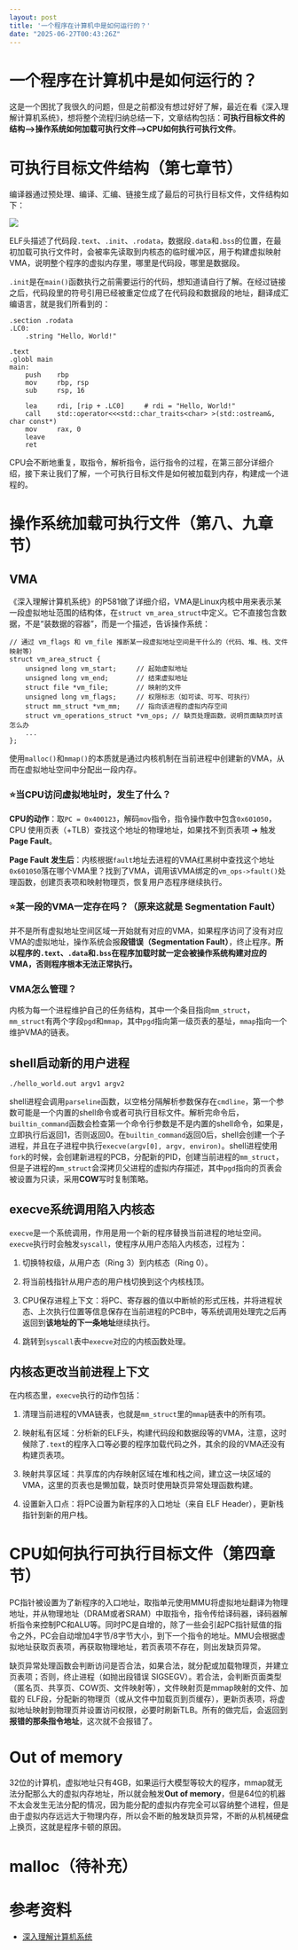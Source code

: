 ```yaml
---
layout: post
title: '一个程序在计算机中是如何运行的？'
date: "2025-06-27T00:43:26Z"
---
```

一个程序在计算机中是如何运行的？
================

这是一个困扰了我很久的问题，但是之前都没有想过好好了解，最近在看《深入理解计算机系统》，想将整个流程归纳总结一下，文章结构包括：**可执行目标文件的结构——>操作系统如何加载可执行文件——>CPU如何执行可执行文件**。

可执行目标文件结构（第七章节）
===============

编译器通过预处理、编译、汇编、链接生成了最后的可执行目标文件，文件结构如下：

![](https://img2024.cnblogs.com/blog/3180563/202506/3180563-20250624182049747-1995547205.png)

ELF头描述了代码段`.text`、`.init`、`.rodata`，数据段`.data`和`.bss`的位置，在最初加载可执行文件时，会被率先读取到内核态的临时缓冲区，用于构建虚拟映射VMA，说明整个程序的虚拟内存里，哪里是代码段，哪里是数据段。

`.init`是在`main()`函数执行之前需要运行的代码，想知道请自行了解。在经过链接之后，代码段里的符号引用已经被重定位成了在代码段和数据段的地址，翻译成汇编语言，就是我们所看到的：

    .section .rodata
    .LC0:
        .string "Hello, World!"
    
    .text
    .globl main
    main:
        push    rbp
        mov     rbp, rsp
        sub     rsp, 16
    
        lea     rdi, [rip + .LC0]     # rdi = "Hello, World!"
        call    std::operator<<<std::char_traits<char> >(std::ostream&, char const*)
        mov     rax, 0 
        leave
        ret
    

CPU会不断地重复，取指令，解析指令，运行指令的过程，在第三部分详细介绍，接下来让我们了解，一个可执行目标文件是如何被加载到内存，构建成一个进程的。

操作系统加载可执行文件（第八、九章节）
===================

VMA
---

《深入理解计算机系统》的P581做了详细介绍，VMA是Linux内核中用来表示某一段虚拟地址范围的结构体，在`struct vm_area_struct`中定义。它不直接包含数据，不是“装数据的容器”，而是一个描述，告诉操作系统：

    // 通过 vm_flags 和 vm_file 推断某一段虚拟地址空间是干什么的（代码、堆、栈、文件映射等）
    struct vm_area_struct {
        unsigned long vm_start;     // 起始虚拟地址
        unsigned long vm_end;       // 结束虚拟地址
        struct file *vm_file;       // 映射的文件
        unsigned long vm_flags;     // 权限标志（如可读、可写、可执行）
        struct mm_struct *vm_mm;    // 指向该进程的虚拟内存空间
        struct vm_operations_struct *vm_ops; // 缺页处理函数，说明页面缺页时该怎么办
        ...
    };
    

使用`malloc()`和`mmap()`的本质就是通过内核机制在当前进程中创建新的VMA，从而在虚拟地址空间中分配出一段内存。

### ⭐当CPU访问虚拟地址时，发生了什么？

**CPU的动作**：取`PC = 0x400123`，解码`mov`指令，指令操作数中包含`0x601050`，CPU 使用页表（+TLB）查找这个地址的物理地址，如果找不到页表项 ➜ 触发**Page Fault**。

**Page Fault 发生后**：内核根据`fault`地址去进程的VMA红黑树中查找这个地址`0x601050`落在哪个VMA里？找到了VMA，调用该VMA绑定的`vm_ops->fault()`处理函数，创建页表项和映射物理页，恢复用户态程序继续执行。

### ⭐某一段的VMA一定存在吗？（原来这就是 Segmentation Fault）

并不是所有虚拟地址空间区域一开始就有对应的VMA，如果程序访问了没有对应VMA的虚拟地址，操作系统会报**段错误（Segmentation Fault）**，终止程序。**所以程序的`.text`、`.data`和`.bss`在程序加载时就一定会被操作系统构建对应的 VMA，否则程序根本无法正常执行。**

### VMA怎么管理？

内核为每一个进程维护自己的任务结构，其中一个条目指向`mm_struct`，`mm_struct`有两个字段`pgd`和`mmap`，其中`pgd`指向第一级页表的基址，`mmap`指向一个维护VMA的链表。

shell启动新的用户进程
-------------

    ./hello_world.out argv1 argv2
    

shell进程会调用`parseline`函数，以空格分隔解析参数保存在`cmdline`，第一个参数可能是一个内置的shell命令或者可执行目标文件。解析完命令后，`builtin_command`函数会检查第一个命令行参数是不是内置的shell命令，如果是，立即执行后返回1，否则返回0。在`builtin_command`返回0后，shell会创建一个子进程，并且在子进程中执行`execve(argv[0], argv, environ)`。shell进程使用`fork`的时候，会创建新进程的PCB，分配新的PID，创建当前进程的`mm_struct`，但是子进程的`mm_struct`会深拷贝父进程的虚拟内存描述，其中`pgd`指向的页表会被设置为只读，采用**COW**写时复制策略。

execve系统调用陷入内核态
---------------

`execve`是一个系统调用，作用是用一个新的程序替换当前进程的地址空间。`execve`执行时会触发`syscall`，使程序从用户态陷入内核态，过程为：

1.  切换特权级，从用户态（Ring 3）到内核态（Ring 0）。
    
2.  将当前栈指针从用户态的用户栈切换到这个内核栈顶。
    
3.  CPU保存进程上下文：将PC、寄存器的值以中断帧的形式压栈，并将进程状态、上次执行位置等信息保存在当前进程的PCB中，等系统调用处理完之后再返回到**该地址的下一条地址**继续执行。
    
4.  跳转到`syscall`表中`execve`对应的内核函数处理。
    

内核态更改当前进程上下文
------------

在内核态里，`execve`执行的动作包括：

1.  清理当前进程的VMA链表，也就是`mm_struct`里的`mmap`链表中的所有项。
    
2.  映射私有区域：分析新的ELF头，构建代码段和数据段等的VMA，注意，这时候除了`.text`的程序入口等必要的程序加载代码之外，其余的段的VMA还没有构建页表项。
    
3.  映射共享区域：共享库的内存映射区域在堆和栈之间，建立这一块区域的VMA，这里的页表也是懒加载，缺页时使用缺页异常处理函数构建。
    
4.  设置新入口点：将PC设置为新程序的入口地址（来自 ELF Header），更新栈指针到新的用户栈。
    

CPU如何执行可执行目标文件（第四章节）
====================

PC指针被设置为了新程序的入口地址，取指单元使用MMU将虚拟地址翻译为物理地址，并从物理地址（DRAM或者SRAM）中取指令，指令传给译码器，译码器解析指令来控制PC和ALU等。同时PC是自增的，除了一些会引起PC指针赋值的指令之外，PC会自动增加4字节/8字节大小，到下一个指令的地址。MMU会根据虚拟地址获取页表项，再获取物理地址，若页表项不存在，则出发缺页异常。

缺页异常处理函数会判断访问是否合法，如果合法，就分配或加载物理页，并建立页表项；否则，终止进程（如抛出段错误 SIGSEGV）。若合法，会判断页面类型（匿名页、共享页、COW页、文件映射等），文件映射页是mmap映射的文件、加载的 ELF段，分配新的物理页（或从文件中加载页到页缓存），更新页表项，将虚拟地址映射到物理页并设置访问权限，必要时刷新TLB。所有的做完后，会返回到**报错的那条指令地址**，这次就不会报错了。

Out of memory
=============

32位的计算机，虚拟地址只有4GB，如果运行大模型等较大的程序，mmap就无法分配那么大的虚拟内存地址，所以就会触发**Out of memory**，但是64位的机器不太会发生无法分配的情况，因为能分配的虚拟内存完全可以容纳整个进程，但是由于虚拟内存远远大于物理内存，所以会不断的触发缺页异常，不断的从机械硬盘上换页，这就是程序卡顿的原因。

malloc（待补充）
===========

参考资料
====

*   [深入理解计算机系统](https://www.zhihu.com/tardis/zm/art/455061631?source_id=1005)